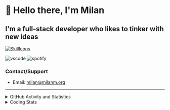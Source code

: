 # 👋 Hello there, I'm Milan
## I'm a full-stack developer who likes to tinker with new ideas
[![SkillIcons](https://skillicons.dev/icons?i=js,ts,nextjs,tailwind,html,go,bash,git,nginx,prisma,kubernetes,docker,linux)](https://skillicons.dev)

![vscode](https://nocache.advaith.workers.dev?url=https://img.shields.io/endpoint?url=https://dev.discordprofiles.me/api/badge/vscode/423203831971708958)
![spotify](https://nocache.advaith.workers.dev?url=https://img.shields.io/endpoint?url=https://dev.discordprofiles.me/api/badge/spotify/423203831971708958)

### Contact/Support

- Email: [milan@milanm.org](mailto:milan@milanm.org)
 
---
 
<details>
  <summary>GitHub Activity and Statistics</summary>
  <img src="/github-metrics.svg" />
</details>
<details>
  <summary>Coding Stats</summary>
  <!--START_SECTION:waka-->

```txt
TypeScript   2 hrs 2 mins    ████████████████▓░░░░░░░░   67.18 %
JSON         38 mins         █████▒░░░░░░░░░░░░░░░░░░░   21.08 %
JavaScript   13 mins         ██░░░░░░░░░░░░░░░░░░░░░░░   07.58 %
TSConfig     3 mins          ▓░░░░░░░░░░░░░░░░░░░░░░░░   02.07 %
Git Config   2 mins          ▒░░░░░░░░░░░░░░░░░░░░░░░░   01.38 %
```

<!--END_SECTION:waka-->
</details>
